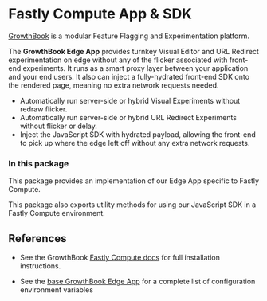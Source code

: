 # Fastly Compute App & SDK

[GrowthBook](https://www.growthbook.io) is a modular Feature Flagging and Experimentation platform.

The **GrowthBook Edge App** provides turnkey Visual Editor and URL Redirect experimentation on edge without any of the flicker associated with front-end experiments. It runs as a smart proxy layer between your application and your end users. It also can inject a fully-hydrated front-end SDK onto the rendered page, meaning no extra network requests needed.

- Automatically run server-side or hybrid Visual Experiments without redraw flicker.
- Automatically run server-side or hybrid URL Redirect Experiments without flicker or delay.
- Inject the JavaScript SDK with hydrated payload, allowing the front-end to pick up where the edge left off without any extra network requests.

### In this package

This package provides an implementation of our Edge App specific to Fastly Compute.

This package also exports utility methods for using our JavaScript SDK in a Fastly Compute environment.

## References

- See the GrowthBook [Fastly Compute docs](https://docs.growthbook.io/lib/edge/fastly) for full installation instructions.


- See the [base GrowthBook Edge App](../edge-utils) for a complete list of configuration environment variables
